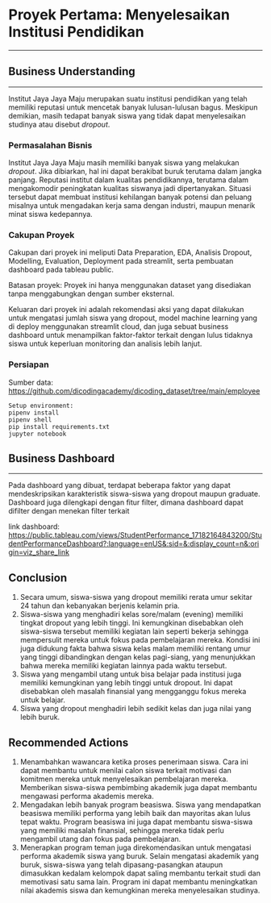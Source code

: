 # Proyek Pertama: Menyelesaikan Institusi Pendidikan
---
## Business Understanding
---
Institut Jaya Jaya Maju merupakan suatu institusi pendidikan yang telah memiliki reputasi untuk mencetak banyak lulusan-lulusan bagus. Meskipun demikian, masih tedapat banyak siswa yang tidak dapat menyelesaikan studinya atau disebut _dropout_. 

### Permasalahan Bisnis
Institut Jaya Jaya Maju masih memiliki banyak siswa yang melakukan _dropout_. Jika dibiarkan, hal ini dapat berakibat buruk terutama dalam jangka panjang. Reputasi institut dalam kualitas pendidikannya, terutama dalam mengakomodir peningkatan kualitas siswanya jadi dipertanyakan. Situasi tersebut dapat membuat institusi kehilangan banyak potensi dan peluang misalnya untuk mengadakan kerja sama dengan industri, maupun menarik minat siswa kedepannya.

### Cakupan Proyek
Cakupan dari proyek ini meliputi Data Preparation, EDA, Analisis Dropout, Modelling, Evaluation, Deployment pada streamlit, serta pembuatan dashboard pada tableau public.

Batasan proyek: Proyek ini hanya menggunakan dataset yang disediakan tanpa menggabungkan dengan  sumber eksternal.

Keluaran dari proyek ini adalah rekomendasi aksi yang dapat dilakukan untuk mengatasi jumlah siswa yang dropout, model machine learning yang di deploy menggunakan streamlit cloud, dan juga sebuat business dashboard untuk menampilkan faktor-faktor terkait dengan lulus tidaknya siswa untuk keperluan monitoring dan analisis lebih lanjut.

### Persiapan
Sumber data: https://github.com/dicodingacademy/dicoding_dataset/tree/main/employee

```
Setup environment:
pipenv install
pipenv shell
pip install requirements.txt
jupyter notebook
```

## Business Dashboard
---
Pada dashboard yang dibuat, terdapat beberapa faktor yang dapat mendeskripsikan karakteristik siswa-siswa yang dropout maupun graduate. Dashboard juga dilengkapi dengan fitur filter, dimana dashboard dapat difilter dengan menekan filter terkait

link dashboard: https://public.tableau.com/views/StudentPerformance_17182164843200/StudentPerformanceDashboard?:language=enUS&:sid=&:display_count=n&:origin=viz_share_link

## **Conclusion**
1. Secara umum, siswa-siswa yang dropout memiliki rerata umur sekitar 24 tahun dan kebanyakan berjenis kelamin pria.
2. Siswa-siswa yang menghadiri kelas sore/malam (evening) memiliki tingkat dropout yang lebih tinggi. Ini kemungkinan disebabkan oleh siswa-siswa tersebut memiliki kegiatan lain seperti bekerja sehingga mempersulit mereka untuk fokus pada pembelajaran mereka. Kondisi ini juga didukung fakta bahwa siswa kelas malam memiliki rentang umur yang tinggi dibandingkan dengan kelas pagi-siang, yang menunjukkan bahwa mereka memiliki kegiatan lainnya pada waktu tersebut.
3. Siswa yang mengambil utang untuk bisa belajar pada institusi juga memiliki kemungkinan yang lebih tinggi untuk dropout. Ini dapat disebabkan oleh masalah finansial yang mengganggu fokus mereka untuk belajar.
4. Siswa yang dropout menghadiri lebih sedikit kelas dan juga nilai yang lebih buruk.

## **Recommended Actions**
1. Menambahkan wawancara ketika proses penerimaan siswa. Cara ini dapat membantu untuk menilai calon siswa terkait motivasi dan komitmen mereka untuk menyelesaikan pembelajaran mereka. Memberikan siswa-siswa pembimbing akademik juga dapat membantu mengawasi performa akademis mereka.
2. Mengadakan lebih banyak program beasiswa. Siswa yang mendapatkan beasiswa memiliki performa yang lebih baik dan mayoritas akan lulus tepat waktu. Program beasiswa ini juga dapat membantu siswa-siswa yang memiliki masalah finansial, sehingga mereka tidak perlu mengambil utang dan fokus pada pembelajaran.
3. Menerapkan program teman juga direkomendasikan untuk mengatasi performa akademik siswa yang buruk. Selain mengatasi akademik yang buruk, siswa-siswa yang telah dipasang-pasangkan ataupun dimasukkan kedalam kelompok dapat saling membantu terkait studi dan memotivasi satu sama lain. Program ini dapat membantu meningkatkan nilai akademis siswa dan kemungkinan mereka menyelesaikan studinya.
